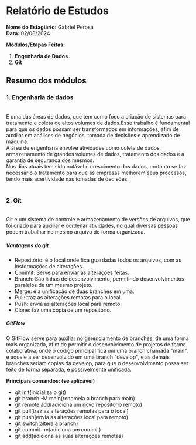 # Relatório de Estudos

**Nome do Estagiário:** Gabriel Perosa  
**Data:** 02/08/2024

**Módulos/Etapas Feitas:**  
1. **Engenharia de Dados**
2. **Git**

## Resumo dos módulos 
 <h3>1. Engenharia de dados</h3><br>
 É uma das áreas de dados, que tem como foco a criação de sistemas para tratamento e coleta de altos volumes de dados.Esse trabalho é fundamental para que os dados possam ser transformados em informações, afim de auxiliar em análises de negócios, tomada de decisões e aprendizado de máquina.<br>
 A área de engenharia envolve atividades como coleta de dados, armazenamento de grandes volumes de dados, tratamento dos dados e a garantia de segurança dos mesmos.<br>
 Nos dias atuais tem sido notável o crescimento dos dados, portanto se faz necessário o tratamento para que as empresas melhorem seus processos, tendo mais acertividade nas tomadas de decisões. <br>
 <br>
 <h3>2. Git</h3><br>
Git é um sistema de controle e armazenamento de versões de arquivos, que foi criado para auxiliar e cordenar atividades, no qual diversas pessoas podem trabalhar no mesmo arquivo de forma organizada.<br>

<h5>Vantagens do git</h5>

- Repositório: é o local onde fica guardadas todos os arquivos, com as insformações de alterações.<br>
- Commit: Serve para enviar as alterações feitas.<br>
- Branch: São linhas de desenvolvimento, permitindo desenvolvimentos paralelos de um mesmo projeto.<br>
- Merge: é a unificação de duas branches em uma.<br>
- Pull: traz as alterações remotas para o local.<br>
- Push: envia as alterações local para remoto.<br>
- Clone: faz uma cópia de um repositorio.<br>
<h5>GitFlow</h5>
O GitFlow serve para auxiliar no gerenciamento de branches, de uma forma mais organizada, afim de permitir o desenvolvimento de projetos de forma colaborativa, onde o codigo principal fica um uma branch chamada "main", e aquele a ser desenvolvido em uma branch "develop", e as demais branches seriam copias da develop, para que o desenvolvimento possa ser feito de forma separada, e possivelmente unificada.<br>

**Principais comandos: (se aplicável)**  
- git init(inicializa o git)
- git branch -M main(renomeia a branch para main)
- git remote add(adiciona um novo repositorio remoto)
- git pull(traz as alterações remotas para o local)
- git push(envia as alterações local para remoto)
- git switch(altera a branch)
- git commit -m(adiciona um commit)
- git add(adiciona as suas alterações remotas)

